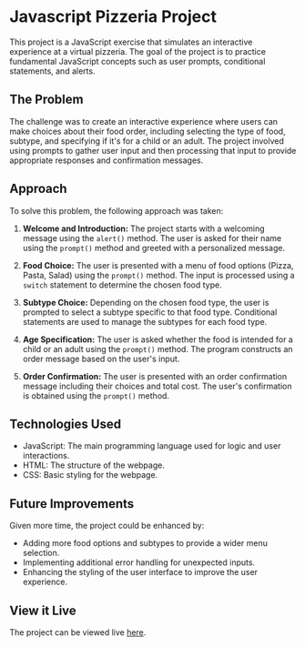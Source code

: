 # Javascript Pizzeria Project

This project is a JavaScript exercise that simulates an interactive experience at a virtual pizzeria. The goal of the project is to practice fundamental JavaScript concepts such as user prompts, conditional statements, and alerts.

## The Problem

The challenge was to create an interactive experience where users can make choices about their food order, including selecting the type of food, subtype, and specifying if it's for a child or an adult. The project involved using prompts to gather user input and then processing that input to provide appropriate responses and confirmation messages.

## Approach

To solve this problem, the following approach was taken:

1. **Welcome and Introduction:** The project starts with a welcoming message using the `alert()` method. The user is asked for their name using the `prompt()` method and greeted with a personalized message.

2. **Food Choice:** The user is presented with a menu of food options (Pizza, Pasta, Salad) using the `prompt()` method. The input is processed using a `switch` statement to determine the chosen food type.

3. **Subtype Choice:** Depending on the chosen food type, the user is prompted to select a subtype specific to that food type. Conditional statements are used to manage the subtypes for each food type.

4. **Age Specification:** The user is asked whether the food is intended for a child or an adult using the `prompt()` method. The program constructs an order message based on the user's input.

5. **Order Confirmation:** The user is presented with an order confirmation message including their choices and total cost. The user's confirmation is obtained using the `prompt()` method.

## Technologies Used

- JavaScript: The main programming language used for logic and user interactions.
- HTML: The structure of the webpage.
- CSS: Basic styling for the webpage.

## Future Improvements

Given more time, the project could be enhanced by:

- Adding more food options and subtypes to provide a wider menu selection.
- Implementing additional error handling for unexpected inputs.
- Enhancing the styling of the user interface to improve the user experience.

## View it Live

The project can be viewed live [here](https://stenlisuryadinata.github.io/project-pizza/code/index.html).


